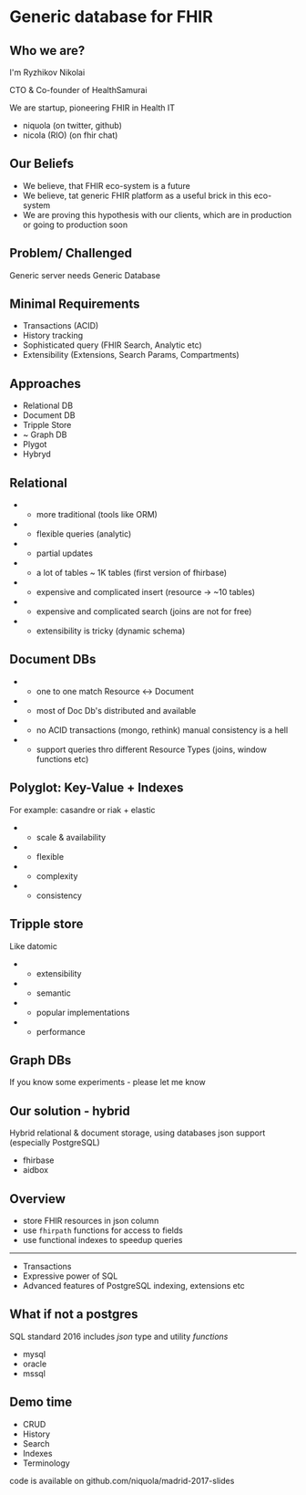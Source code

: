 # Generic database for FHIR

## Who we are?

I'm Ryzhikov Nikolai 

CTO & Co-founder of HealthSamurai

We are startup, 
pioneering FHIR in Health IT

* niquola (on twitter, github)
* nicola (RIO) (on fhir chat)


## Our Beliefs

* We believe, that FHIR eco-system is a future
* We believe, tat generic FHIR platform 
  as a useful brick in this eco-system
* We are proving this hypothesis with our clients, 
  which are in production or going to production soon
  
  
  
  
  

## Problem/ Challenged


Generic server needs 
Generic Database








## Minimal Requirements

* Transactions (ACID)
* History tracking
* Sophisticated query (FHIR Search, Analytic etc)
* Extensibility (Extensions, Search Params, Compartments)



## Approaches

* Relational DB
* Document DB
* Tripple Store
* ~ Graph DB
* Plygot
* Hybryd



## Relational 

* + more traditional (tools like ORM)
* + flexible queries  (analytic)
* + partial updates
* - a lot of tables ~ 1K tables 
    (first version of fhirbase)
* - expensive and complicated insert 
    (resource -> ~10 tables)
* - expensive and complicated search 
    (joins are not for free)
* - extensibility is tricky (dynamic schema)




## Document DBs

* + one to one match Resource <-> Document
* + most of Doc Db's distributed and available 
* - no ACID transactions (mongo, rethink) 
    manual consistency is a hell
* - support queries thro different Resource Types 
    (joins, window functions etc)


## Polyglot: Key-Value + Indexes 

For example: 
 casandre or riak + elastic

* + scale & availability
* + flexible
* - complexity
* - consistency



## Tripple store

Like datomic

* + extensibility
* + semantic
* - popular implementations
* - performance




## Graph DBs

If you know some experiments - please let me know







## Our solution - hybrid

Hybrid relational & document storage,
using databases json support (especially PostgreSQL)

* fhirbase
* aidbox





## Overview

* store FHIR resources in json column
* use `fhirpath` functions for access to fields 
* use functional indexes to speedup queries

---

* Transactions
* Expressive power of SQL
* Advanced features of PostgreSQL
  indexing, extensions etc




## What if not a postgres

SQL standard 2016
includes *json* type and utility *functions*

* mysql
* oracle
* mssql


## Demo time

* CRUD
* History
* Search
* Indexes
* Terminology

code is available on github.com/niquola/madrid-2017-slides
